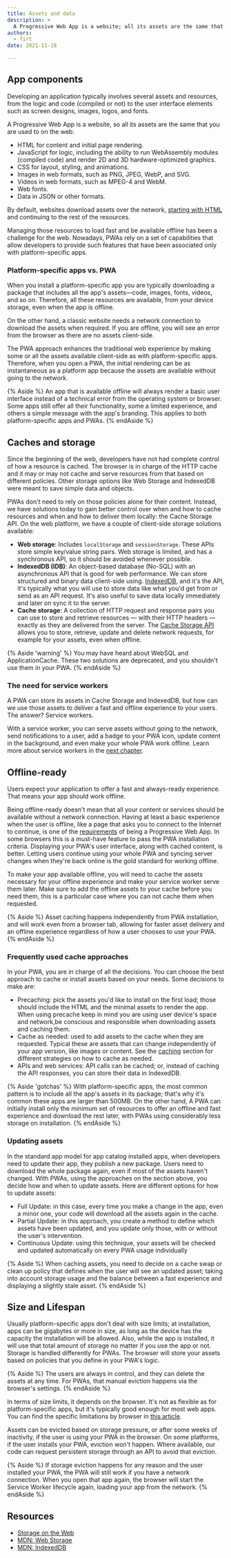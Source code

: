 ```yaml
---
title: Assets and data
description: >
  A Progressive Web App is a website; all its assets are the same that we are used to on the web, but we also have new tools to make those assets load fast when online and available when offline.
authors:
  - firt
date: 2021-11-18

---
```


## App components

Developing an application typically involves several assets and resources, 
from the logic and code (compiled or not) to the user interface elements such as screen designs, images, logos, and fonts.

A Progressive Web App is a website, so all its assets are the same that you are used to on the web:

- HTML for content and initial page rendering.
- JavaScript for logic, including the ability to run WebAssembly modules (compiled code) and render 2D and 3D hardware-optimized graphics.
- CSS for layout, styling, and animations.
- Images in web formats, such as PNG, JPEG, WebP, and SVG.
- Videos in web formats, such as MPEG-4 and WebM.
- Web fonts.
- Data in JSON or other formats.

By default, websites download assets over the network, 
[starting with HTML](https://developers.google.com/web/fundamentals/performance/critical-rendering-path) 
and continuing to the rest of the resources.	

Managing those resources to load fast and be available offline has been a challenge for the web. 
Nowadays, PWAs rely on a set of capabilities that allow developers to provide such features that have been associated only with platform-specific apps.

### Platform-specific apps vs. PWA

When you install a platform-specific app you are typically downloading a package that includes all the app's assets—code, images, fonts, videos, and so on. 
Therefore, all these resources are available, from your device storage, even when the app is offline.

On the other hand, a classic website needs a network connection to download the assets when required. 
If you are offline, you will see an error from the browser as there are no assets client-side.

The PWA approach enhances the traditional web experience by making some or all the assets available client-side as with platform-specific apps. Therefore, when you open a PWA, the initial rendering can be as instantaneous as a platform app because the assets are available without going to the network.

{% Aside %}
An app that is available offline will always render a basic user interface instead of a technical error from the operating system or browser. Some apps still offer all their functionality, some a limited experience, and others a simple message with the app's branding. This applies to both platform-specific apps and PWAs.
{% endAside %}

## Caches and storage

Since the beginning of the web, developers have not had complete control of how a resource is cached. 
The browser is in charge of the HTTP cache and it may or may not cache and serve resources from that based on different policies. 
Other storage options like Web Storage and IndexedDB were meant to save simple data and objects.

PWAs don't need to rely on those policies alone for their content. 
Instead, we have solutions today to gain better control over when and how to cache resources and when and how to deliver them locally: the Cache Storage API.
On the web platform, we have a couple of client-side storage solutions available:

* **Web storage**: Includes `localStorage` and `sessionStorage`. These APIs store simple key/value string pairs. Web storage is limited, and has a synchronous API, so it should be avoided whenever possible.
* **IndexedDB (IDB)**: An object-based database (No-SQL) with an asynchronous API that is good for web performance. We can store structured and binary data client-side using. [IndexedDB](https://developer.mozilla.org/docs/Web/API/IndexedDB_API), and it's the API, it's typically what you will use to store data like what you'd get from or send as an API request. It's also useful to save data locally immediately and later on sync it to the server.
* **Cache storage**: A collection of HTTP request and response pairs you can use to store and retrieve resources — with their HTTP headers — exactly as they are delivered from the server. The [Cache Storage API](https://developer.mozilla.org/docs/Web/API/CacheStorage) allows you to store, retrieve, update and delete network requests, for example for your assets, even when offline. 

{% Aside 'warning' %}
You may have heard about WebSQL and ApplicationCache. These two solutions are deprecated, and you shouldn't use them in your PWA.
{% endAside %}

### The need for service workers

A PWA can store its assets in Cache Storage and IndexedDB, 
but how can we use those assets to deliver a fast and offline experience to your users. The answer? Service workers.

With a service worker, you can serve assets without going to the network, send notifications to a user, add a badge to your PWA icon, update content in the background, and even make your whole PWA work offline. Learn more about service workers in the [next chapter](/learn/pwa/service-workers/).

## Offline-ready

Users expect  your application to offer a fast and always-ready experience. 
That means your app should work offline. 

Being offline-ready doesn't mean that all your content or services should be available without a network connection. 
Having at least a basic experience when the user is offline, like a page that asks you to connect to the Internet to continue, 
is one of the [requirements](/learn/pwa/getting-started/) of being a Progressive Web App. 
In some browsers this is a must-have feature to pass the PWA installation criteria. 
Displaying your PWA's user interface, along with cached content, is better. 
Letting users continue using your whole PWA and syncing server changes when they're back online is the gold standard for working offline.

To make your app available offline, you will need to cache the assets necessary for your offline experience and make your service worker serve them later. Make sure to add the offline assets to your cache before you need them, this is a particular case where you can not cache them when requested.

{% Aside %}
Asset caching happens independently from PWA installation, 
and will work even from a browser tab, allowing for faster asset delivery and an offline experience regardless of how a user chooses to use your PWA.
{% endAside %}

### Frequently used cache approaches

In your PWA, you are in charge of all the decisions. You can choose the best approach to cache or install assets based on your needs.
Some decisions to make are:

* Precaching: pick the assets you'd like to install on the first load; those should include the HTML and the minimal assets to render the app. When using precache keep in mind you are using user device's space and network,be conscious and responsible when downloading assets and caching them. 
* Cache as needed: used to add assets to the cache when they are requested. Typical these are assets that can change independently of your app version, like images or content. See the [caching](learn/pwa/caching) section for different strategies on how to cache as needed.
* APIs and web services: API calls can be cached; or, instead of caching the API responses, you can store their data in IndexedDB.  

{% Aside 'gotchas' %}
With platform-specific apps, the most common pattern is to include all the app's assets in its package; that's why it's common these apps are larger than 500MB. On the other hand, A PWA can initially install only the minimum set of resources to offer an offline and fast experience and download the rest later, with PWAs using considerably less storage on installation. 
{% endAside %}

### Updating assets
In the standard app model for app catalog installed apps, when developers need to update their app, they publish a new package. Users need to download the whole package again, even if most of the assets haven't changed.
With PWAs, using the approaches on the section above, you decide how and when to update assets. 
Here are different options for how to update assets:

* Full Update: in this case, every time you make a change in the app, even a minor one, your code will download all the assets again in the cache.
* Partial Update: in this approach, you create a method to define which assets have been updated, and you update only those, with or without the user's intervention.
* Continuous Update: using this technique, your assets will be checked and updated automatically on every PWA usage individually

{% Aside %}
When caching assets, you need to decide on a cache swap or clean up policy that defines when the user will see an updated asset; taking into account storage usage and the balance between a fast experience and displaying a slightly stale asset.
{% endAside %}

## Size and Lifespan

Usually platform-specific apps don't deal with size limits; at installation, apps can be gigabytes or more in size, as long as the device has the capacity the installation will be allowed. Also, while the app is installed, it will use that total amount of storage no matter if you use the app or not.
Storage is handled differently for PWAs. The browser will store your assets based on policies that you define in your PWA's logic. 

{% Aside %}
The users are always in control, and they can delete the assets at any time. For PWAs, that manual eviction happens via the browser's settings. 
{% endAside %}

In terms of size limits, it depends on the browser. 
It's not as flexible as for platform-specific apps, but it's typically good enough for most web apps. You can find the specific limitations by browser in [this article](/storage-for-the-web/#how-much).

Assets can be evicted based on storage pressure, or after some weeks of inactivity, if the user is using your PWA in the browser. On some platforms, if the user installs your PWA, eviction won't happen. Where available, our code can request persistent storage through an API to avoid that eviction.

{% Aside %}
If storage eviction happens for any reason and the user installed your PWA, the PWA will still work if you have a network connection. When you open that app again, the browser will start the Service Worker lifecycle again, loading your app from the network.
{% endAside %}

##  Resources

- [Storage on the Web](/storage-for-the-web/)
- [MDN: Web Storage](https://developer.mozilla.org/docs/Web/API/Web_Storage_API)
- [MDN: IndexedDB](https://developer.mozilla.org/docs/Web/API/IndexedDB_API)

